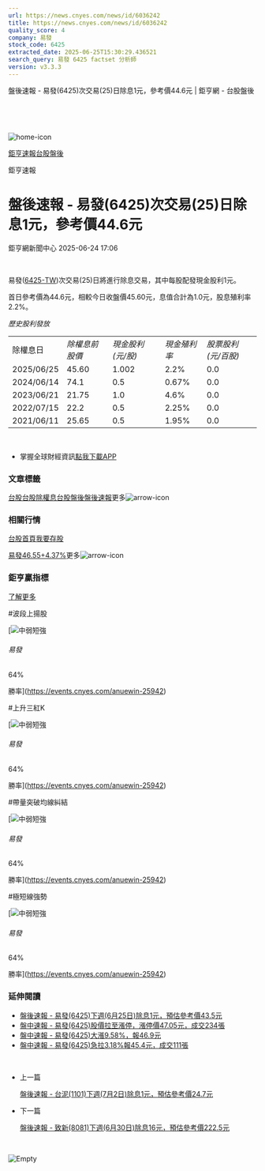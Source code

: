```yaml
---
url: https://news.cnyes.com/news/id/6036242
title: https://news.cnyes.com/news/id/6036242
quality_score: 4
company: 易發
stock_code: 6425
extracted_date: 2025-06-25T15:30:29.436521
search_query: 易發 6425 factset 分析師
version: v3.3.3
---
```


盤後速報 - 易發(6425)次交易(25)日除息1元，參考價44.6元 | 鉅亨網 - 台股盤後

‌

‌

![home-icon](/assets/icons/breadCrumb/symbol-icon-home.svg)

[鉅亨速報](/news/cat/anue_live)[台股盤後](/news/cat/tw_afterhours)

鉅亨速報

# 盤後速報 - 易發(6425)次交易(25)日除息1元，參考價44.6元

鉅亨網新聞中心 2025-06-24 17:06

‌

易發([6425-TW](https://www.cnyes.com/twstock/6425))次交易(25)日將進行除息交易，其中每股配發現金股利1元。

首日參考價為44.6元，相較今日收盤價45.60元，息值合計為1.0元，股息殖利率2.2%。

*歷史股利發放*

|  |  |  |  |  |
| --- | --- | --- | --- | --- |
| 除權息日 | *除權息前股價* | *現金股利 (元/股)* | *現金殖利率* | *股票股利 (元/百股)* |
| 2025/06/25 | 45.60 | 1.002 | 2.2% | 0.0 |
| 2024/06/14 | 74.1 | 0.5 | 0.67% | 0.0 |
| 2023/06/21 | 21.75 | 1.0 | 4.6% | 0.0 |
| 2022/07/15 | 22.2 | 0.5 | 2.25% | 0.0 |
| 2021/06/11 | 25.65 | 0.5 | 1.95% | 0.0 |

‌

* 掌握全球財經資訊[點我下載APP](http://www.cnyes.com/app/?utm_source=mweb&utm_medium=HamMenuBanner&utm_campaign=fixed&utm_content=entr)

### 文章標籤

[台股](https://news.cnyes.com/tag/台股 "台股")[台股除權息](https://news.cnyes.com/tag/台股除權息 "台股除權息")[台股盤後](https://news.cnyes.com/tag/台股盤後 "台股盤後")[盤後速報](https://news.cnyes.com/tag/盤後速報 "盤後速報")更多![arrow-icon](/assets/icons/arrows/arrow-down.svg)

### 相關行情

[台股首頁](https://www.cnyes.com/twstock)[我要存股](https://supr.link/8OHaU)

[易發46.55+4.37%](https://www.cnyes.com/twstock/6425)更多![arrow-icon](/assets/icons/arrows/arrow-down.svg)

### 鉅亨贏指標

[了解更多](https://events.cnyes.com/anuewin-25942)

#波段上揚股

[![中弱短強](/assets/icons/win-indicator/short-to-long.svg)

###### 易發

64%

勝率](https://events.cnyes.com/anuewin-25942)

#上升三紅K

[![中弱短強](/assets/icons/win-indicator/short-to-long.svg)

###### 易發

64%

勝率](https://events.cnyes.com/anuewin-25942)

#帶量突破均線糾結

[![中弱短強](/assets/icons/win-indicator/short-to-long.svg)

###### 易發

64%

勝率](https://events.cnyes.com/anuewin-25942)

#極短線強勢

[![中弱短強](/assets/icons/win-indicator/short-to-long.svg)

###### 易發

64%

勝率](https://events.cnyes.com/anuewin-25942)

### 延伸閱讀

* [盤後速報 - 易發(6425)下週(6月25日)除息1元，預估參考價43.5元](/news/id/6028210)
* [盤中速報 - 易發(6425)股價拉至漲停，漲停價47.05元，成交234張](/news/id/6025603)
* [盤中速報 - 易發(6425)大漲9.58%，報46.9元](/news/id/6025602)
* [盤中速報 - 易發(6425)急拉3.18%報45.4元，成交111張](/news/id/6025565)

‌

* 上一篇

  [盤後速報 - 台泥(1101)下週(7月2日)除息1元，預估參考價24.7元](/news/id/6038054)
* 下一篇

  [盤後速報 - 致新(8081)下週(6月30日)除息16元，預估參考價222.5元](/news/id/6034407)

‌

![Empty](/assets/icons/skeleton/empty-image.svg)

‌